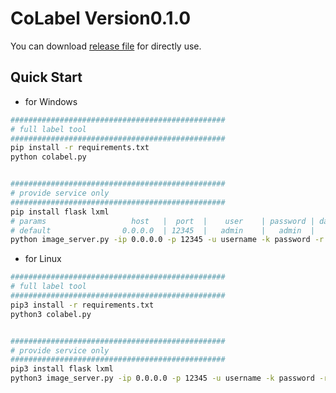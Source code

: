 # CoLabel  Version0.1.0

You can download [release file](https://github.com/LSH9832/CoLabel/releases/tag/v0.1.0) for directly use.

## Quick Start

- for Windows
```bash
################################################
# full label tool
################################################
pip install -r requirements.txt
python colabel.py


################################################
# provide service only
################################################
pip install flask lxml
# params                   host   |  port  |    user    | password | dataset root path 
# default                0.0.0.0  | 12345  |   admin    |   admin  |    ./images
python image_server.py -ip 0.0.0.0 -p 12345 -u username -k password -r ./images
```

- for Linux
```bash
################################################
# full label tool
################################################
pip3 install -r requirements.txt
python3 colabel.py


################################################
# provide service only
################################################
pip3 install flask lxml
python3 image_server.py -ip 0.0.0.0 -p 12345 -u username -k password -r ./images
```
